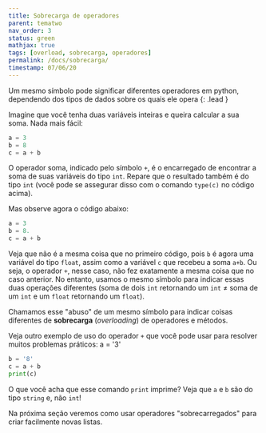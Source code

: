 ```yaml
---
title: Sobrecarga de operadores
parent: tematwo
nav_order: 3
status: green
mathjax: true
tags: [overload, sobrecarga, operadores]
permalink: /docs/sobrecarga/
timestamp: 07/06/20
---
```


Um mesmo símbolo pode significar diferentes operadores em python, dependendo dos tipos de dados sobre os quais ele opera
{: .lead }

Imagine que você tenha duas variáveis inteiras e queira calcular a sua soma. Nada mais fácil:
```python
a = 3
b = 8
c = a + b
```
O operador soma, indicado pelo símbolo `+`, é o encarregado de encontrar a soma de suas variáveis do tipo `int`. Repare que o resultado também é do tipo `int` (você pode se assegurar disso com o comando `type(c)` no código acima).

Mas observe agora o código abaixo: 
```python
a = 3
b = 8.
c = a + b
```
Veja que não é a mesma coisa que no primeiro código, pois `b` é agora uma variável do tipo `float`, assim como a variável `c` que recebeu a soma `a+b`. Ou seja, o operador `+`, nesse caso, não fez exatamente a mesma coisa que no caso anterior. No entanto, usamos o mesmo símbolo para indicar essas duas operações diferentes (soma de dois `int` retornando um `int` $\neq$ soma de um `int` e um `float` retornando um `float`). 

Chamamos esse "abuso" de um mesmo símbolo para indicar coisas diferentes de **sobrecarga** (*overloading*) de operadores e métodos.

Veja outro exemplo de uso do operador `+` que você pode usar para resolver muitos problemas práticos:
a = '3'
```python
b = '8'
c = a + b
print(c)
```
O que você acha que esse comando `print` imprime? Veja que `a` e `b` são do tipo `string` e, não `int`!

Na próxima seção veremos como usar operadores "sobrecarregados" para criar facilmente novas listas.

